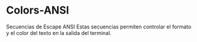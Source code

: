 # Colors-ANSI
Secuencias de Escape ANSI
Estas secuencias permiten controlar el formato y el color del texto en la salida del terminal.
